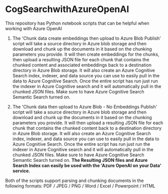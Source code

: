 # CogSearchwithAzureOpenAI
This repository has Python notebook scripts that can be helpful when working with Azure OpenAI

1. The 'Chunk data create embeddings then upload to Azure Blob Publish' script will take a source directory in Azure blob storage and then download and chunk up the documents in it based on the chunking parameters you provide. It will then create embeddings for the chunks, then upload a resulting JSON file for each chunk that contains the chunked content and associated embeddings back to a destination directory in Azure Blob storage. It will also create an Azure Cognitive Search index, indexer, and data source you can use to easily pull in the data to Azure Cognitive Search. Once the entire script has run just run the indexer in Azure Cognitive search and it will automatically pull in the chunked JSON files. Make sure to have Azure Cognitive Search Semantic Search turned on.

2. The 'Chunk data then upload to Azure Blob - No Embeddings Publish' script will take a source directory in Azure blob storage and then download and chunk up the documents in it based on the chunking parameters you provide. It will then upload a resulting JSON file for each chunk that contains the chunked content back to a destination directory in Azure Blob storage. It will also create an Azure Cognitive Search index, indexer, and data source you can use to easily pull in the data to Azure Cognitive Search. Once the entire script has run just run the indexer in Azure Cognitive search and it will automatically pull in the chunked JSON files. Make sure to have Azure Cognitive Search Semantic Search turned on. **The Resulting JSON files and Azure Search Index can easily be used with the 'Azure OpenAI on your Data' service.**

Both of the scripts support parsing and chunking documents in the following formats: PDF / JPEG / PNG /  Word / Excel / Powerpoint / HTML 
